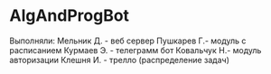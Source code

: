 # AlgAndProgBot
Выполняли:
Мельник Д. - веб сервер
Пушкарев Г.- модуль с расписанием
Курмаев Э. - телеграмм бот
Ковальчук Н.- модуль авторизации
Клешня И. - трелло (распределение задач)
